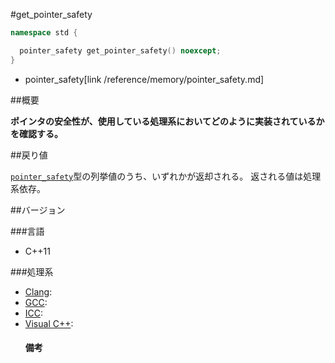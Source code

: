 #get_pointer_safety
```cpp
namespace std {

  pointer_safety get_pointer_safety() noexcept;
}
```
* pointer_safety[link /reference/memory/pointer_safety.md]

##概要

<b>ポインタの安全性が、使用している処理系においてどのように実装されているかを確認する。</b>
<b></b>


##戻り値

[`pointer_safety`](/reference/memory/pointer_safety.md)型の列挙値のうち、いずれかが返却される。
返される値は処理系依存。


##バージョン


###言語


- C++11



###処理系

- [Clang](/implementation#clang.md):
- [GCC](/implementation#gcc.md):
- [ICC](/implementation#icc.md):
- [Visual C++](/implementation#visual_cpp.md):<h4>備考</h4>


